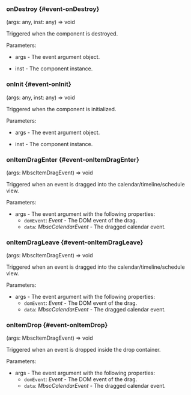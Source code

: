 ### onDestroy {#event-onDestroy}

(args: any, inst: any) => void


Triggered when the component is destroyed.

Parameters:
 - args - The event argument object.

 - inst - The component instance.


### onInit {#event-onInit}

(args: any, inst: any) => void


Triggered when the component is initialized.

Parameters:
 - args - The event argument object.

 - inst - The component instance.


### onItemDragEnter {#event-onItemDragEnter}

(args: MbscItemDragEvent) => void


Triggered when an event is dragged into the calendar/timeline/schedule view.

Parameters:
 - args - The event argument with the following properties:
   - `domEvent`: *Event* - The DOM event of the drag.
   - `data`: *MbscCalendarEvent* - The dragged calendar event.


### onItemDragLeave {#event-onItemDragLeave}

(args: MbscItemDragEvent) => void


Triggered when an event is dragged into the calendar/timeline/schedule view.

Parameters:
 - args - The event argument with the following properties:
   - `domEvent`: *Event* - The DOM event of the drag.
   - `data`: *MbscCalendarEvent* - The dragged calendar event.


### onItemDrop {#event-onItemDrop}

(args: MbscItemDragEvent) => void


Triggered when an event is dropped inside the drop container.

Parameters:
 - args - The event argument with the following properties:
   - `domEvent`: *Event* - The DOM event of the drag.
   - `data`: *MbscCalendarEvent* - The dragged calendar event.


